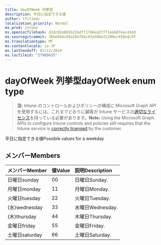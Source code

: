 ```yaml
---
title: dayOfWeek 列挙型
description: 平日に指定できる値
author: tfitzmac
localization_priority: Normal
ms.prod: intune
ms.openlocfilehash: d3dc02e065b22bdff1786ea5ff71eab874ac43dd
ms.sourcegitcommit: 36be044c89a19af84c93e586e22200ec919e4c9f
ms.translationtype: MT
ms.contentlocale: ja-JP
ms.lasthandoff: 01/12/2019
ms.locfileid: "27985635"
---
```

# <a name="dayofweek-enum-type"></a><span data-ttu-id="2eddb-103">dayOfWeek 列挙型</span><span class="sxs-lookup"><span data-stu-id="2eddb-103">dayOfWeek enum type</span></span>

> <span data-ttu-id="2eddb-104">**注:** Intune のコントロールおよびポリシーの構成に Microsoft Graph API を使用するには、これまでどおりに顧客が Intune サービスの[適切なライセンス](https://go.microsoft.com/fwlink/?linkid=839381)を持っている必要があります。</span><span class="sxs-lookup"><span data-stu-id="2eddb-104">**Note:** Using the Microsoft Graph APIs to configure Intune controls and policies still requires that the Intune service is [correctly licensed](https://go.microsoft.com/fwlink/?linkid=839381) by the customer.</span></span>

<span data-ttu-id="2eddb-105">平日に指定できる値</span><span class="sxs-lookup"><span data-stu-id="2eddb-105">Possible values for a weekday</span></span>
## <a name="members"></a><span data-ttu-id="2eddb-106">メンバー</span><span class="sxs-lookup"><span data-stu-id="2eddb-106">Members</span></span>
|<span data-ttu-id="2eddb-107">メンバー</span><span class="sxs-lookup"><span data-stu-id="2eddb-107">Member</span></span>|<span data-ttu-id="2eddb-108">値</span><span class="sxs-lookup"><span data-stu-id="2eddb-108">Value</span></span>|<span data-ttu-id="2eddb-109">説明</span><span class="sxs-lookup"><span data-stu-id="2eddb-109">Description</span></span>|
|:---|:---|:---|
|<span data-ttu-id="2eddb-110">日曜日</span><span class="sxs-lookup"><span data-stu-id="2eddb-110">sunday</span></span>|<span data-ttu-id="2eddb-111">0</span><span class="sxs-lookup"><span data-stu-id="2eddb-111">0</span></span>|<span data-ttu-id="2eddb-112">日曜日</span><span class="sxs-lookup"><span data-stu-id="2eddb-112">Sunday.</span></span>|
|<span data-ttu-id="2eddb-113">月曜日</span><span class="sxs-lookup"><span data-stu-id="2eddb-113">monday</span></span>|<span data-ttu-id="2eddb-114">1</span><span class="sxs-lookup"><span data-stu-id="2eddb-114">1</span></span>|<span data-ttu-id="2eddb-115">月曜日</span><span class="sxs-lookup"><span data-stu-id="2eddb-115">Monday.</span></span>|
|<span data-ttu-id="2eddb-116">火曜日</span><span class="sxs-lookup"><span data-stu-id="2eddb-116">tuesday</span></span>|<span data-ttu-id="2eddb-117">2</span><span class="sxs-lookup"><span data-stu-id="2eddb-117">2</span></span>|<span data-ttu-id="2eddb-118">火曜日</span><span class="sxs-lookup"><span data-stu-id="2eddb-118">Tuesday.</span></span>|
|<span data-ttu-id="2eddb-119">(水)</span><span class="sxs-lookup"><span data-stu-id="2eddb-119">wednesday</span></span>|<span data-ttu-id="2eddb-120">3</span><span class="sxs-lookup"><span data-stu-id="2eddb-120">3</span></span>|<span data-ttu-id="2eddb-121">水曜日</span><span class="sxs-lookup"><span data-stu-id="2eddb-121">Wednesday.</span></span>|
|<span data-ttu-id="2eddb-122">(木)</span><span class="sxs-lookup"><span data-stu-id="2eddb-122">thursday</span></span>|<span data-ttu-id="2eddb-123">4</span><span class="sxs-lookup"><span data-stu-id="2eddb-123">4</span></span>|<span data-ttu-id="2eddb-124">木曜日</span><span class="sxs-lookup"><span data-stu-id="2eddb-124">Thursday.</span></span>|
|<span data-ttu-id="2eddb-125">金曜日</span><span class="sxs-lookup"><span data-stu-id="2eddb-125">friday</span></span>|<span data-ttu-id="2eddb-126">5</span><span class="sxs-lookup"><span data-stu-id="2eddb-126">5</span></span>|<span data-ttu-id="2eddb-127">金曜日</span><span class="sxs-lookup"><span data-stu-id="2eddb-127">Friday.</span></span>|
|<span data-ttu-id="2eddb-128">土曜日</span><span class="sxs-lookup"><span data-stu-id="2eddb-128">saturday</span></span>|<span data-ttu-id="2eddb-129">6</span><span class="sxs-lookup"><span data-stu-id="2eddb-129">6</span></span>|<span data-ttu-id="2eddb-130">土曜日</span><span class="sxs-lookup"><span data-stu-id="2eddb-130">Saturday.</span></span>|



